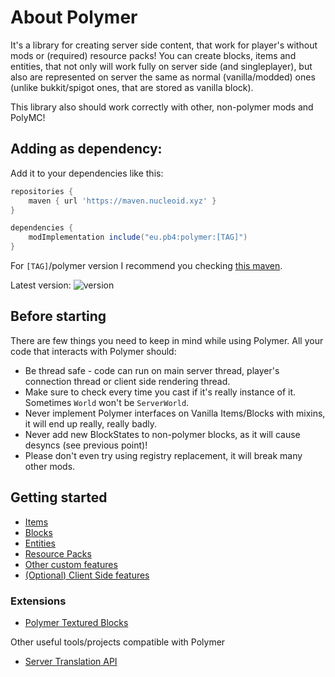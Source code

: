 # About Polymer
It's a library for creating server side content, that work for player's without mods or (required) resource packs!
You can create blocks, items and entities, that not only will work fully on server side (and singleplayer), but also
are represented on server the same as normal (vanilla/modded) ones (unlike bukkit/spigot ones, that are stored as vanilla block).

This library also should work correctly with other, non-polymer mods and PolyMC!

## Adding as dependency:
Add it to your dependencies like this:

```groovy
repositories {
	maven { url 'https://maven.nucleoid.xyz' }
}

dependencies {
	modImplementation include("eu.pb4:polymer:[TAG]")
}
```
 
For `[TAG]`/polymer version I recommend you checking [this maven](https://maven.nucleoid.xyz/eu/pb4/polymer/).

Latest version: ![version](https://img.shields.io/maven-metadata/v?color=%23579B67&label=&metadataUrl=https://maven.nucleoid.xyz/eu/pb4/polymer/maven-metadata.xml)

## Before starting
There are few things you need to keep in mind while using Polymer. 
All your code that interacts with Polymer should:

* Be thread safe - code can run on main server thread, player's connection thread 
  or client side rendering thread.
* Make sure to check every time you cast if it's really instance of it. Sometimes `World` won't be `ServerWorld`.
* Never implement Polymer interfaces on Vanilla Items/Blocks with mixins, it will end up really, really badly.
* Never add new BlockStates to non-polymer blocks, as it will cause desyncs (see previous point)!
* Please don't even try using registry replacement, it will break many other mods.

## Getting started

* [Items](/polymer/items)
* [Blocks](/polymer/blocks)
* [Entities](/polymer/entities)
* [Resource Packs](/polymer/resource-packs)
* [Other custom features](/polymer/other)
* [(Optional) Client Side features](/polymer/client-side)

### Extensions
* [Polymer Textured Blocks](/ext/polymer-blocks)

Other useful tools/projects compatible with Polymer

* [Server Translation API](/other/server-translation-api)
